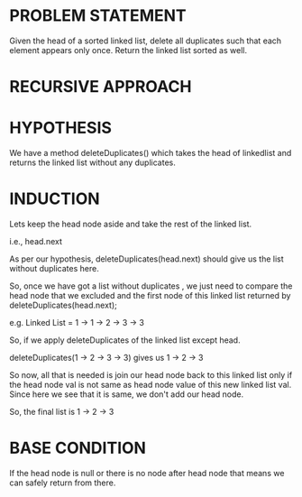 # PROBLEM STATEMENT

Given the head of a sorted linked list, delete all duplicates such that each element appears only once. Return the linked list sorted as well.

# RECURSIVE APPROACH

# HYPOTHESIS
We have a method deleteDuplicates() which takes the head of linkedlist and returns the linked list without any duplicates.

# INDUCTION

Lets keep the head node aside and take the rest of the linked list.

i.e., head.next

As per our hypothesis, deleteDuplicates(head.next) should give us the list without duplicates here.

So, once we have got a list without duplicates , we just need to compare the head node that we excluded and the first node of this linked list returned by deleteDuplicates(head.next);

e.g. Linked List  = 1 -> 1 -> 2 -> 3 -> 3

So, if we apply deleteDuplicates of the linked list except head.

deleteDuplicates(1 -> 2 -> 3 -> 3) gives us 1 -> 2 -> 3

So now, all that is needed is join our head node back to this linked list only if the head node val is not same as head node value of this new linked list val. Since here we see that it is same, we don't add our head node. 

So, the final list is 1 -> 2 -> 3


# BASE CONDITION

If the head node is null or there is no node after head node that means we can safely return from there.